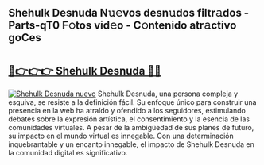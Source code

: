 ## Shehulk Desnuda N𝚞𝚎vos desn𝚞dos filtr𝚊dos - Parts-qT0 F𝚘tos vid𝚎o - C𝚘ntenido atr𝚊ctivo goCes

# <h2><a href="http://mb3pc1i.tromn.icu/?c=Shehulk+Desnuda">🔗👉👉👉 Shehulk Desnuda 🔗🔗</a></h2>

[![Shehulk Desnuda nuevo](https://i.imgur.com/pEAQMta.gif)](http://mb3pc1i.tromn.icu/?c=Shehulk+Desnuda)
Shehulk Desnuda, una persona compleja y esquiva, se resiste a la definición fácil. Su enfoque único para construir una presencia en la web ha atraído y ofendido a los seguidores, estimulando debates sobre la expresión artística, el consentimiento y la esencia de las comunidades virtuales. A pesar de la ambigüedad de sus planes de futuro, su impacto en el mundo virtual es innegable. Con una determinación inquebrantable y un encanto innegable, el impacto de Shehulk Desnuda en la comunidad digital es significativo.
